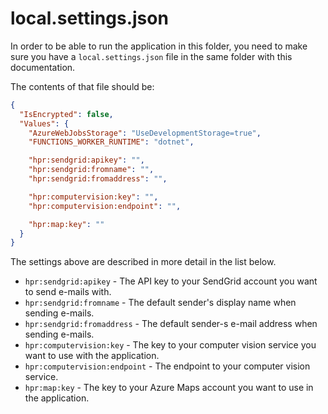 ﻿local.settings.json
===================

In order to be able to run the application in this folder, you need to make sure
you have a `local.settings.json` file in the same folder with this documentation.

The contents of that file should be:

``` JSON
{
  "IsEncrypted": false,
  "Values": {
    "AzureWebJobsStorage": "UseDevelopmentStorage=true",
    "FUNCTIONS_WORKER_RUNTIME": "dotnet",

    "hpr:sendgrid:apikey": "",
    "hpr:sendgrid:fromname": "",
    "hpr:sendgrid:fromaddress": "",

    "hpr:computervision:key": "",
    "hpr:computervision:endpoint": "",

    "hpr:map:key": ""
  }
}
```

The settings above are described in more detail in the list below.

- `hpr:sendgrid:apikey` - The API key to your SendGrid account you want to send e-mails with.
- `hpr:sendgrid:fromname` - The default sender's display name when sending e-mails.
- `hpr:sendgrid:fromaddress` - The default sender-s e-mail address when sending e-mails.
- `hpr:computervision:key` - The key to your computer vision service you want to use with the application.
- `hpr:computervision:endpoint` - The endpoint to your computer vision service.
- `hpr:map:key` - The key to your Azure Maps account you want to use in the application.

